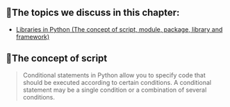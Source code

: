 ## 🔹The topics we discuss in this chapter:

- [Libraries in Python (The concept of script, module, package, library and framework)](#concept-of-conditional-commands)


## 💎The concept of script
> Conditional statements in Python allow you to specify code that should be executed according to certain conditions. A conditional statement may be a single condition or a combination of several conditions.
